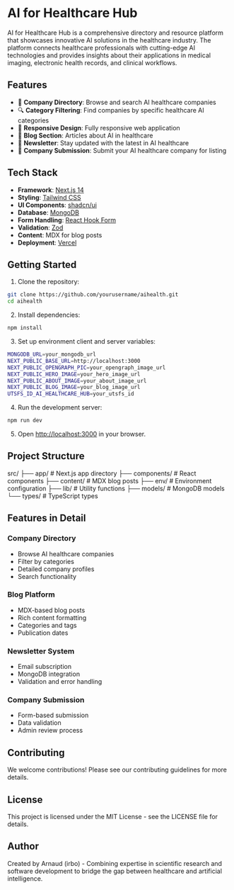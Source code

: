 # AI for Healthcare Hub

AI for Healthcare Hub is a comprehensive directory and resource platform that showcases innovative AI solutions in the healthcare industry. The platform connects healthcare professionals with cutting-edge AI technologies and provides insights about their applications in medical imaging, electronic health records, and clinical workflows.

## Features

- 🏥 **Company Directory**: Browse and search AI healthcare companies
- 🔍 **Category Filtering**: Find companies by specific healthcare AI categories
- 📱 **Responsive Design**: Fully responsive web application
- 📝 **Blog Section**: Articles about AI in healthcare
- 📧 **Newsletter**: Stay updated with the latest in AI healthcare
- 🤝 **Company Submission**: Submit your AI healthcare company for listing

## Tech Stack

- **Framework**: [Next.js 14](https://nextjs.org/)
- **Styling**: [Tailwind CSS](https://tailwindcss.com/)
- **UI Components**: [shadcn/ui](https://ui.shadcn.com/)
- **Database**: [MongoDB](https://www.mongodb.com/)
- **Form Handling**: [React Hook Form](https://react-hook-form.com/)
- **Validation**: [Zod](https://zod.dev/)
- **Content**: MDX for blog posts
- **Deployment**: [Vercel](https://vercel.com)

## Getting Started

1. Clone the repository:

```bash
git clone https://github.com/yourusername/aihealth.git
cd aihealth
```

2. Install dependencies:

```bash
npm install
```

3. Set up environment client and server variables:

```bash
MONGODB_URL=your_mongodb_url
NEXT_PUBLIC_BASE_URL=http://localhost:3000
NEXT_PUBLIC_OPENGRAPH_PIC=your_opengraph_image_url
NEXT_PUBLIC_HERO_IMAGE=your_hero_image_url
NEXT_PUBLIC_ABOUT_IMAGE=your_about_image_url
NEXT_PUBLIC_BLOG_IMAGE=your_blog_image_url
UTSFS_ID_AI_HEALTHCARE_HUB=your_utsfs_id
```

4. Run the development server:

```bash
npm run dev
```

5. Open [http://localhost:3000](http://localhost:3000) in your browser.

## Project Structure

src/
├── app/ # Next.js app directory
├── components/ # React components
├── content/ # MDX blog posts
├── env/ # Environment configuration
├── lib/ # Utility functions
├── models/ # MongoDB models
└── types/ # TypeScript types

## Features in Detail

### Company Directory

- Browse AI healthcare companies
- Filter by categories
- Detailed company profiles
- Search functionality

### Blog Platform

- MDX-based blog posts
- Rich content formatting
- Categories and tags
- Publication dates

### Newsletter System

- Email subscription
- MongoDB integration
- Validation and error handling

### Company Submission

- Form-based submission
- Data validation
- Admin review process

## Contributing

We welcome contributions! Please see our contributing guidelines for more details.

## License

This project is licensed under the MIT License - see the LICENSE file for details.

## Author

Created by Arnaud (irbo) - Combining expertise in scientific research and software development to bridge the gap between healthcare and artificial intelligence.
